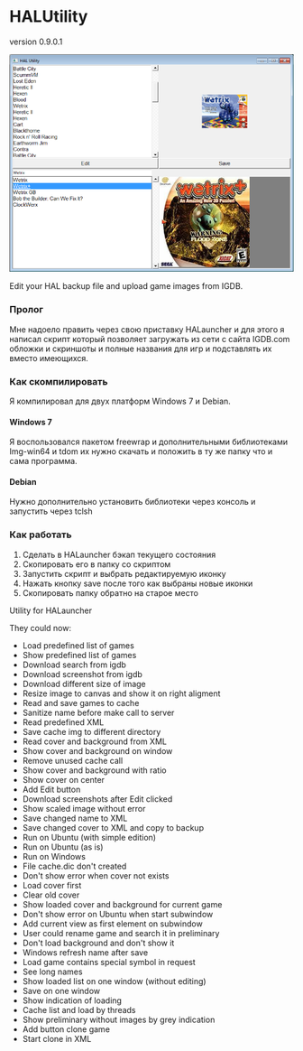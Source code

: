 # HALUtility

version 0.9.0.1

![img](https://raw.githubusercontent.com/vstebunov/HALUtility/master/imgs/screenshot.png)

Edit your HAL backup file and upload game images from IGDB.

### Пролог

Мне надоело править через свою приставку HALauncher и для этого я написал
скрипт который позволяет загружать из сети с сайта IGDB.com обложки и скриншоты
и полные названия для игр и подставлять их вместо имеющихся.

### Как скомпилировать

Я компилировал для двух платформ Windows 7 и Debian. 

#### Windows 7

Я воспользовался пакетом freewrap и дополнительными библиотеками Img-win64 и
tdom их нужно скачать и положить в ту же папку что и сама программа.

#### Debian

Нужно дополнительно установить библиотеки через консоль и запустить через tclsh

### Как работать

1. Сделать в HALauncher бэкап текущего состояния
2. Скопировать его в папку со скриптом
3. Запустить скрипт и выбрать редактируемую иконку
4. Нажать кнопку save после того как выбраны новые иконки
5. Скопировать папку обратно на старое место


Utility for HALauncher

They could now:

+ Load predefined list of games
+ Show predefined list of games
+ Download search from igdb 
+ Download screenshot from igdb
+ Download different size of image
+ Resize image to canvas and show it on right aligment
+ Read and save games to cache
+ Sanitize name before make call to server
+ Read predefined XML
+ Save cache img to different directory
+ Read cover and background from XML
+ Show cover and background on window
+ Remove unused cache call
+ Show cover and background with ratio
+ Show cover on center
+ Add Edit button
+ Download screenshots after Edit clicked
+ Show scaled image without error
+ Save changed name to XML
+ Save changed cover to XML and copy to backup
+ Run on Ubuntu (with simple edition)
+ Run on Ubuntu (as is)
+ Run on Windows
+ File cache.dic don't created
+ Don't show error when cover not exists
+ Load cover first
+ Clear old cover
+ Show loaded cover and background for current game
+ Don't show error on Ubuntu when start subwindow
+ Add current view as first element on subwindow
+ User could rename game and search it in preliminary
+ Don't load background and don't show it
+ Windows refresh name after save
+ Load game contains special symbol in request
+ See long names
+ Show loaded list on one window (without editing)
+ Save on one window
+ Show indication of loading
+ Cache list and load by threads
+ Show preliminary without images by grey indication
+ Add button clone game
+ Start clone in XML
